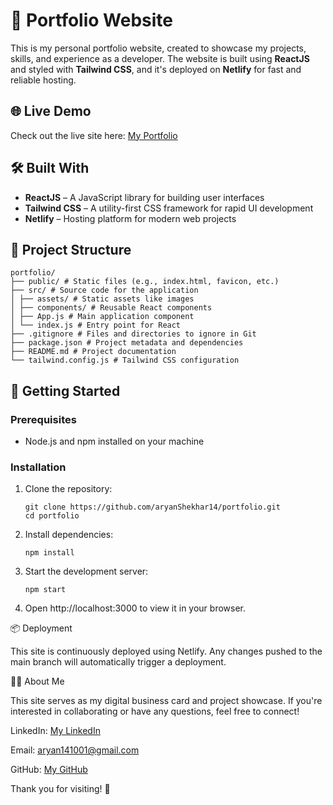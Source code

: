 # 💼 Portfolio Website

This is my personal portfolio website, created to showcase my projects, skills, and experience as a developer. The website is built using **ReactJS** and styled with **Tailwind CSS**, and it's deployed on **Netlify** for fast and reliable hosting.

## 🌐 Live Demo

Check out the live site here: [My Portfolio](https://findaryanshekhar.netlify.app/)

## 🛠️ Built With

- **ReactJS** – A JavaScript library for building user interfaces
- **Tailwind CSS** – A utility-first CSS framework for rapid UI development
- **Netlify** – Hosting platform for modern web projects

## 📁 Project Structure

    portfolio/ 
    ├── public/ # Static files (e.g., index.html, favicon, etc.) 
    ├── src/ # Source code for the application 
    │ ├── assets/ # Static assets like images
    │ ├── components/ # Reusable React components 
    │ ├── App.js # Main application component 
    │ └── index.js # Entry point for React 
    ├── .gitignore # Files and directories to ignore in Git 
    ├── package.json # Project metadata and dependencies 
    ├── README.md # Project documentation 
    └── tailwind.config.js # Tailwind CSS configuration

## 🚀 Getting Started

### Prerequisites

- Node.js and npm installed on your machine

### Installation

1. Clone the repository:

       git clone https://github.com/aryanShekhar14/portfolio.git
       cd portfolio

3. Install dependencies:

       npm install

5. Start the development server:

       npm start

7. Open http://localhost:3000 to view it in your browser.

📦 Deployment

This site is continuously deployed using Netlify. Any changes pushed to the main branch will automatically trigger a deployment.

🙋‍♂️ About Me

This site serves as my digital business card and project showcase. If you're interested in collaborating or have any questions, feel free to connect!

LinkedIn: [My LinkedIn](https://www.linkedin.com/in/aryanshekhar/)

Email: aryan141001@gmail.com

GitHub: [My GitHub](https://github.com/aryanShekhar14)

Thank you for visiting! 🙌
